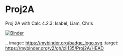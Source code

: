 # Proj2A
Proj 2A with Calc 4.2.3: Isabel, Liam, Chris

[![Binder](https://mybinder.org/badge_logo.svg)](https://mybinder.org/v2/gh/cli135/Proj2A/HEAD)

.. image:: https://mybinder.org/badge_logo.svg
 :target: https://mybinder.org/v2/gh/cli135/Proj2A/HEAD
